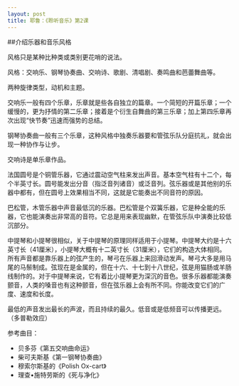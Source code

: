 ```yaml
---
layout: post
title: 耶鲁：《聆听音乐》第2课
---
```

##介绍乐器和音乐风格 

风格只是某种比种类或类别更花哨的说法。

风格：交响乐、钢琴协奏曲、交响诗、歌剧、清唱剧、奏鸣曲和芭蕾舞曲等。

两种旋律类型，动机和主题。

交响乐一般有四个乐章，乐章就是些各自独立的篇章。一个简短的开篇乐章；一个缓慢的，更为抒情的第二乐章；接着是个衍生自舞曲的第三乐章；加上第四乐章再次出现“快节奏”迅速而强势的总结。

钢琴协奏曲一般有三个乐章，这种风格中独奏乐器要和管弦乐队分庭抗礼，就会出现一种协作与让步。

交响诗是单乐章作品。

法国圆号是个铜管乐器，它通过震动空气柱来发出声音。基本空气柱有十二个，每个半英寸长。圆号能发出分音（指泛音列诸音）或泛音列。弦乐器或是其他别的乐器中都有，但在圆号上效果相当不同，这就是它能奏出不同音符的原因。

巴松管，木管乐器中声音最低沉的乐器。巴松管是个双簧乐器，它是种全能的乐器，它也能演奏出非常高的音符。它总是用来表现幽默，在管弦乐队中演奏比较低沉部分。

中提琴和小提琴很相似，关于中提琴的原理同样适用于小提琴。中提琴大约是十六英寸长（41厘米），小提琴大概有十二英寸长（31厘米），它们的构造大体相同。所有声音都是靠乐器上的弦产生的，琴弓在乐器上来回滑动发声。琴弓大多是用马尾的马鬃制成。弦现在是金属的，但在十六、十七到十八世纪，弦是用猫肠或羊肠线制作的。对于中提琴来说，它有着比小提琴更为深沉的音色。很多乐器都能演奏颤音，人类的嗓音也有这种颤音，但在弦乐器上会有所不同。你能改变它们的广度、速度和长度。

最低的声音发出最长的声波，而且持续的最久。低音或是低频音可以传播更远。（多普勒效应）

参考曲目：

*  贝多芬《第五交响曲命运》
*  柴可夫斯基《第一钢琴协奏曲》
*  穆索尔斯基的《Polish Ox-cart》
*  理查•施特劳斯的《死与净化》
